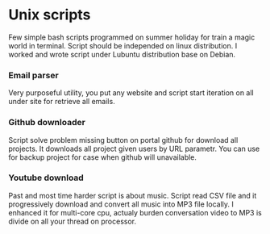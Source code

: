 <h1>Unix scripts</h1>
Few simple bash scripts programmed on summer holiday for train a magic world in terminal. Script should be independed on linux distribution. I worked and wrote script under Lubuntu distribution base on Debian.

<h3>Email parser</h3>
Very purposeful utility, you put any website and script start iteration on all under site for retrieve all emails. 

<h3>Github downloader</h3>
Script solve problem missing button on portal github for download all projects. It downloads all project given users by URL parametr. You can use for backup project for case when github will unavailable. 

<h3>Youtube download</h3>
Past and most time harder script is about music. Script read CSV file and it progressively download and convert all music into MP3 file locally. I enhanced it for multi-core cpu, actualy burden conversation video to MP3 is divide on all your thread on processor.
